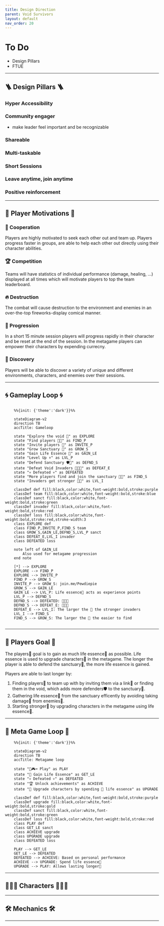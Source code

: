 ```yaml
---
title: Design Direction
parent: Void Survivors
layout: default
nav_order: 20
---
```


# To Do
* Design Pillars
* FTUE

----

## 🪜 Design Pillars 🪜

### Hyper Accessibility

### Community engager
* make leader feel important and be recognizable

### Shareable

### Multi-taskable

### Short Sessions
### Leave anytime, join anytime

### Positive reinforcement

----

## 🏃 Player Motivations 🏃
### 🤝 Cooperation
Players are highly motivated to seek each other out and team up. Players progress faster in groups, are able to help each other out directly using their character abilities.
### 🏆 Competition
Teams will have statistics of individual performance (damage, healing, ...) displayed at all times which will motivate players to top the team leaderboard.
### 🔥 Destruction
The combat will cause destruction to the environment and enemies in an over-the-top fireworks-display comical manner.
### 💪 Progression
In a short 15 minute session players will progress rapidly in their character and be reset at the end of the session. In the metagame players can empower their characters by expending currecny.
### 🔎 Discovery
Players will be able to discover a variety of unique and different environments, characters, and enemies over their sessions.


----

## 🌀 Gameplay Loop 🌀

```mermaid

    %%{init: {'theme':'dark'}}%%

    stateDiagram-v2
    direction TB
    accTitle: Gameloop

    state "Explore the void 🧙" as EXPLORE
    state "Find players 🧝🧞" as FIND_P
    state "Invite players 🔗" as INVITE_P
    state "Grow Sanctuary 🌱" as GROW_S
    state "Gain Life Essence 🌿" as GAIN_LE
    state "Level Up ⬆️" as LVL_P
    state "Defend Sanctuary 🛡️🌱" as DEFND_S
    state "Defeat Void Invaders 👹🐸🧌" as DEFEAT_E
    state "💀 Defeated 💀" as DEFEATED
    state "More players find and join the sanctuary 🧝🧞" as FIND_S
    state "Invaders get stronger 💪👹" as LVL_I

    classDef def fill:black,color:white,font-weight:bold,stroke:purple
    classDef team fill:black,color:white,font-weight:bold,stroke:blue
    classDef sanct fill:black,color:white,font-weight:bold,stroke:green
    classDef invader fill:black,color:white,font-weight:bold,stroke:red
    classDef loss fill:black,color:white,font-weight:bold,stroke:red,stroke-width:3
    class EXPLORE def
    class FIND_P,INVITE_P,FIND_S team
    class GROW_S,GAIN_LE,DEFND_S,LVL_P sanct
    class DEFEAT_E,LVL_I invader
    class DEFEATED loss

    note left of GAIN_LE
        Also used for metagame progression
    end note

    [*] --> EXPLORE
    EXPLORE --> FIND_P
    EXPLORE --> INVITE_P
    FIND_P --> GROW_S
    INVITE_P --> GROW_S: join.me/Pewdiepie
    GROW_S --> GAIN_LE
    GAIN_LE --> LVL_P: Life essence🌿 acts as experience points
    LVL_P --> DEFND_S
    DEFND_S --> DEFEATED: 🖤🖤🖤
    DEFND_S --> DEFEAT_E: 💖🖤🖤
    DEFEAT_E --> LVL_I: The larger the 🌱 the stronger invaders 
    LVL_I --> FIND_S
    FIND_S --> GROW_S: The larger the 🌱 the easier to find
     
```

----

## 🎯 Players Goal 🎯
The players🧙 goal is to gain as much life essence🌿 as possible. Life essence is used to upgrade characters💪 in the metagame. The longer the player is able to defend the sanctuary🌱, the more life essence is gained.

Players are able to last longer by:
1. Finding players🧙 to team up with by inviting them via a link🔗 or finding them in the void, which adds more defenders🛡️ to the sanctuary🌱.
2. Gathering life essence🌿 from the sanctuary efficently by avoiding taking damage💖 from enemies👹.
3. Starting stronger💪 by upgrading characters in the metagame using life essence🌿.

----

## 💪 Meta Game Loop 💪

```mermaid
    %%{init: {'theme':'dark'}}%%

    stateDiagram-v2
    direction TB
    accTitle: Metagame loop

    state "📱🎮⌨️ Play" as PLAY
    state "🌿 Gain Life Essence" as GET_LE
    state "💀 Defeated 💀" as DEFEATED
    state "🏆 Unlock achievements" as ACHIEVE
    state "💪 Upgrade characters by spending 🌿 life essence" as UPGRADE

    classDef def fill:black,color:white,font-weight:bold,stroke:purple
    classDef upgrade fill:black,color:white,font-weight:bold,stroke:gold
    classDef sanct fill:black,color:white,font-weight:bold,stroke:green
    classDef loss fill:black,color:white,font-weight:bold,stroke:red
    class PLAY def
    class GET_LE sanct
    class ACHIEVE upgrade
    class UPGRADE upgrade
    class DEFEATED loss

    PLAY --> GET_LE
    GET_LE --> DEFEATED
    DEFEATED --> ACHIEVE: Based on personal performance
    ACHIEVE --> UPGRADE: Spend life essence🌿
    UPGRADE --> PLAY: Allows lasting longer💪
```

---

## 🧝🧞🧙 Characters 🧙🧞🧝


---

## 🛠️ Mechanics 🛠️


---